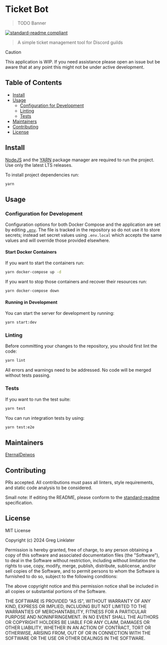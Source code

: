 # Ticket Bot

> TODO Banner

[![standard-readme compliant](https://img.shields.io/badge/standard--readme-OK-green.svg?style=flat-square)](https://github.com/RichardLitt/standard-readme)

> A simple ticket management tool for Discord guilds

> [!CAUTION]
> This application is WIP. If you need assistance please open an issue but be aware that at any point this might not be under active development.

## Table of Contents

- [Install](#install)
- [Usage](#usage)
  - [Configuration for Development](#configuration-for-development)
  - [Linting](#linting)
  - [Tests](#tests)
- [Maintainers](#maintainers)
- [Contributing](#contributing)
- [License](#license)

## Install

[NodeJS](https://nodejs.org/en/) and the [YARN](https://yarnpkg.com/) package manager are required to run the project. Use only the latest LTS releases.

To install project dependencies run:

```bash
yarn
```

## Usage

### Configuration for Development

Configuration options for both Docker Compose and the application are set by editing [`.env`](./.env). The file is tracked in the repository so do not use it to store secrets; instead set secret values using `.env.local` which accepts the same values and will override those provided elsewhere.

#### Start Docker Containers

If you want to start the containers run:

```bash
yarn docker-compose up -d
```

If you want to stop those containers and recover their resources run:

```bash
yarn docker-compose down
```

#### Running in Development

You can start the server for development by running:

```bash
yarn start:dev
```

### Linting

Before committing your changes to the repository, you should first lint the code:

```bash
yarn lint
```

All errors and warnings need to be addressed. No code will be merged without tests passing.

### Tests

If you want to run the test suite:

```bash
yarn test
```

You can run integration tests by using:

```bash
yarn test:e2e
```

## Maintainers

[EternalDeiwos](https://github.com/EternalDeiwos)

## Contributing

PRs accepted. All contributions must pass all linters, style requirements, and static code analysis to be considered.

Small note: If editing the README, please conform to the [standard-readme](https://github.com/RichardLitt/standard-readme) specification.

## License

MIT License

Copyright (c) 2024 Greg Linklater

Permission is hereby granted, free of charge, to any person obtaining a copy
of this software and associated documentation files (the "Software"), to deal
in the Software without restriction, including without limitation the rights
to use, copy, modify, merge, publish, distribute, sublicense, and/or sell
copies of the Software, and to permit persons to whom the Software is
furnished to do so, subject to the following conditions:

The above copyright notice and this permission notice shall be included in all
copies or substantial portions of the Software.

THE SOFTWARE IS PROVIDED "AS IS", WITHOUT WARRANTY OF ANY KIND, EXPRESS OR
IMPLIED, INCLUDING BUT NOT LIMITED TO THE WARRANTIES OF MERCHANTABILITY,
FITNESS FOR A PARTICULAR PURPOSE AND NONINFRINGEMENT. IN NO EVENT SHALL THE
AUTHORS OR COPYRIGHT HOLDERS BE LIABLE FOR ANY CLAIM, DAMAGES OR OTHER
LIABILITY, WHETHER IN AN ACTION OF CONTRACT, TORT OR OTHERWISE, ARISING FROM,
OUT OF OR IN CONNECTION WITH THE SOFTWARE OR THE USE OR OTHER DEALINGS IN THE
SOFTWARE.
